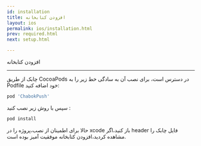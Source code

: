 ```yaml
---
id: installation
title: افزودن کتابخانه
layout: ios
permalink: ios/installation.html
prev: required.html
next: setup.html

---
```

افزودن کتابخانه 

-------------


چابک از طریق CocoaPods در دسترس است، برای نصب آن به سادگی خط زیر را به Podfile خود اضافه کنید:

``` ruby
pod 'ChabokPush'
```

سپس با روش زیر نصب کنید :

``` ruby
pod install
```

حالا برای اطمینان از نصب،پروژه را در xcode باز کنید،اگر header فایل چابک را مشاهده کردید،افزودن کتابخانه موفقیت آمیز بوده است.

